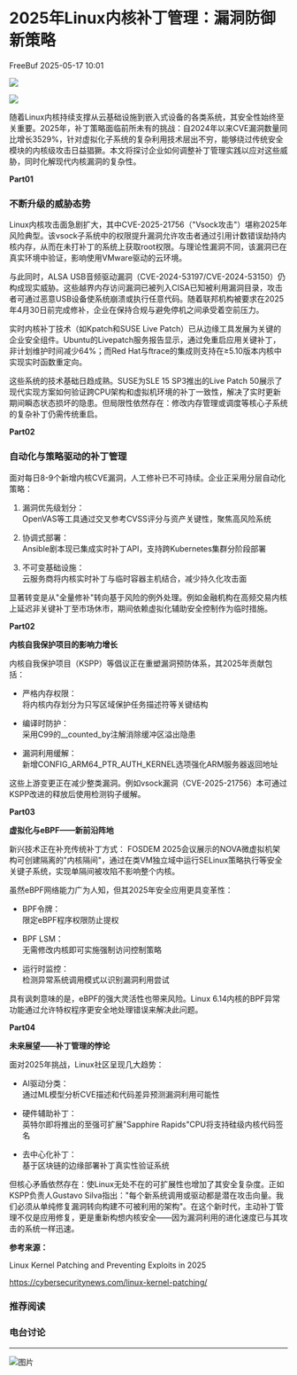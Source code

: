 #  2025年Linux内核补丁管理：漏洞防御新策略   
 FreeBuf   2025-05-17 10:01  
  
![](https://mmbiz.qpic.cn/mmbiz_gif/qq5rfBadR38jUokdlWSNlAjmEsO1rzv3srXShFRuTKBGDwkj4gvYy34iajd6zQiaKl77Wsy9mjC0xBCRg0YgDIWg/640?wx_fmt=gif "")  
  
  
![](https://mmbiz.qpic.cn/mmbiz_png/qq5rfBadR3926X7nesplDhHOxF0oOxlH2ZfzS2HvUHoqpRFGDpTVMVu1BOWuduus9Z1BsBWN8fIyaybpgn6Yqg/640?wx_fmt=png&from=appmsg "")  
  
  
随着Linux内核持续支撑从云基础设施到嵌入式设备的各类系统，其安全性始终至关重要。2025年，补丁策略面临前所未有的挑战：自2024年以来CVE漏洞数量同比增长3529%，针对虚拟化子系统的复杂利用技术层出不穷，能够绕过传统安全模块的内核级攻击日益猖獗。本文将探讨企业如何调整补丁管理实践以应对这些威胁，同时化解现代内核漏洞的复杂性。  
  
  
**Part01**  
### 不断升级的威胁态势  
  
  
Linux内核攻击面急剧扩大，其中CVE-2025-21756（"Vsock攻击"）堪称2025年风险典型。该vsock子系统中的权限提升漏洞允许攻击者通过引用计数错误劫持内核内存，从而在未打补丁的系统上获取root权限。与理论性漏洞不同，该漏洞已在真实环境中验证，影响使用VMware驱动的云环境。  
  
  
与此同时，ALSA USB音频驱动漏洞（CVE-2024-53197/CVE-2024-53150）仍构成现实威胁。这些越界内存访问漏洞已被列入CISA已知被利用漏洞目录，攻击者可通过恶意USB设备使系统崩溃或执行任意代码。随着联邦机构被要求在2025年4月30日前完成修补，企业在保持合规与避免停机之间承受着空前压力。  
  
  
实时内核补丁技术（如Kpatch和SUSE Live Patch）已从边缘工具发展为关键的企业安全组件。Ubuntu的Livepatch服务报告显示，通过免重启应用关键补丁，非计划维护时间减少64%；而Red Hat与ftrace的集成则支持在≥5.10版本内核中实现实时函数重定向。  
  
  
这些系统的技术基础日趋成熟。SUSE为SLE 15 SP3推出的Live Patch 50展示了现代实现方案如何验证跨CPU架构和虚拟机环境的补丁一致性，解决了实时更新期间瞬态状态损坏的隐患。但局限性依然存在：修改内存管理或调度等核心子系统的复杂补丁仍需传统重启。  
  
  
**Part02**  
### 自动化与策略驱动的补丁管理  
  
  
面对每日8-9个新增内核CVE漏洞，人工修补已不可持续。企业正采用分层自动化策略：  
1. 漏洞优先级划分：  
OpenVAS等工具通过交叉参考CVSS评分与资产关键性，聚焦高风险系统  
  
1. 协调式部署：  
Ansible剧本现已集成实时补丁API，支持跨Kubernetes集群分阶段部署  
  
1. 不可变基础设施：  
云服务商将内核实时补丁与临时容器主机结合，减少持久化攻击面  
  
显著转变是从"全量修补"转向基于风险的例外处理。例如金融机构在高频交易内核上延迟非关键补丁至市场休市，期间依赖虚拟化辅助安全控制作为临时措施。  
  
  
**Part02**  
  
**内核自我保护项目的影响力增长**  
  
  
内核自我保护项目（KSPP）等倡议正在重塑漏洞预防体系，其2025年贡献包括：  
- 严格内存权限：  
将内核内存划分为只写区域保护任务描述符等关键结构  
  
- 编译时防护：  
采用C99的__counted_by注解消除缓冲区溢出隐患  
  
- 漏洞利用缓解：  
新增CONFIG_ARM64_PTR_AUTH_KERNEL选项强化ARM服务器返回地址  
  
这些上游变更正在减少整类漏洞。例如vsock漏洞（CVE-2025-21756）本可通过KSPP改进的释放后使用检测钩子缓解。  
  
  
**Part03**  
  
**虚拟化与eBPF——新前沿阵地**  
  
  
新兴技术正在补充传统补丁方式： FOSDEM 2025会议展示的NOVA微虚拟机架构可创建隔离的"内核隔间"，通过在类VM独立域中运行SELinux策略执行等安全关键子系统，实现单隔间被攻陷不影响整个内核。  
  
  
虽然eBPF网络能力广为人知，但其2025年安全应用更具变革性：  
- BPF令牌：  
限定eBPF程序权限防止提权  
  
- BPF LSM：  
无需修改内核即可实施强制访问控制策略  
  
- 运行时监控：  
检测异常系统调用模式以识别漏洞利用尝试  
  
具有讽刺意味的是，eBPF的强大灵活性也带来风险。Linux 6.14内核的BPF异常功能通过允许特权程序更安全地处理错误来解决此问题。  
  
  
**Part04**  
  
**未来展望——补丁管理的悖论**  
  
  
面对2025年挑战，Linux社区呈现几大趋势：  
- AI驱动分类：  
通过ML模型分析CVE描述和代码差异预测漏洞利用可能性  
  
- 硬件辅助补丁：  
英特尔即将推出的至强可扩展"Sapphire Rapids"CPU将支持硅级内核代码签名  
  
- 去中心化补丁：  
基于区块链的边缘部署补丁真实性验证系统  
  
但核心矛盾依然存在：使Linux无处不在的可扩展性也增加了其安全复杂度。正如KSPP负责人Gustavo Silva指出："每个新系统调用或驱动都是潜在攻击向量。我们必须从单纯修复漏洞转向构建不可被利用的架构"。在这个新时代，主动补丁管理不仅是应用修复，更是重新构想内核安全——因为漏洞利用的进化速度已与其攻击的系统一样迅速。  
  
  
**参考来源：**  
  
  
Linux Kernel Patching and Preventing Exploits in 2025  
  
https://cybersecuritynews.com/linux-kernel-patching/  
  
  
###   
###   
###   
### 推荐阅读  
  
[](https://mp.weixin.qq.com/s?__biz=MjM5NjA0NjgyMA==&mid=2651320917&idx=3&sn=7dc05cb9d3ab151bf6da222ec282fb34&scene=21#wechat_redirect)  
  
### 电台讨论  
  
****  
  
![图片](https://mmbiz.qpic.cn/mmbiz_gif/qq5rfBadR3icF8RMnJbsqatMibR6OicVrUDaz0fyxNtBDpPlLfibJZILzHQcwaKkb4ia57xAShIJfQ54HjOG1oPXBew/640?wx_fmt=gif&wxfrom=5&wx_lazy=1&tp=webp "")  
  
